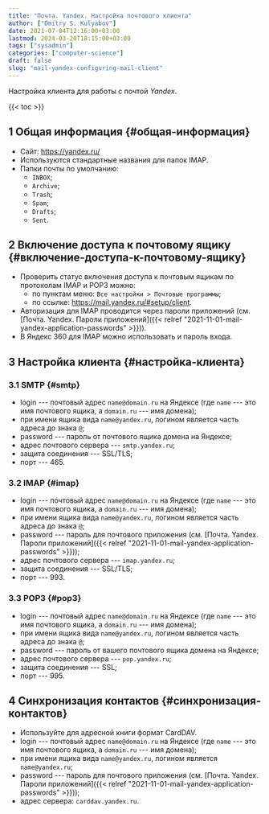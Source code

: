 ```yaml
---
title: "Почта. Yandex. Настройка почтового клиента"
author: ["Dmitry S. Kulyabov"]
date: 2021-07-04T12:16:00+03:00
lastmod: 2024-03-20T18:15:00+03:00
tags: ["sysadmin"]
categories: ["computer-science"]
draft: false
slug: "mail-yandex-configuring-mail-client"
---
```


Настройка клиента для работы с почтой _Yandex_.

<!--more-->

{{< toc >}}


## <span class="section-num">1</span> Общая информация {#общая-информация}

-   Сайт: <https://yandex.ru/>
-   Используются стандартные названия для папок IMAP.
-   Папки почты по умолчанию:
    -   `INBOX`;
    -   `Archive`;
    -   `Trash`;
    -   `Spam`;
    -   `Drafts`;
    -   `Sent`.


## <span class="section-num">2</span> Включение доступа к почтовому ящику {#включение-доступа-к-почтовому-ящику}

-   Проверить статус включения доступа к почтовым ящикам по протоколам IMAP и POP3 можно:
    -   по пунктам меню: `Все настройки > Почтовые программы`;
    -   по ссылке: <https://mail.yandex.ru/#setup/client>.
-   Авторизация для IMAP проводится через пароли приложений (см. [Почта. Yandex. Пароли приложений]({{< relref "2021-11-01-mail-yandex-application-passwords" >}})).
-   В Яндекс 360 для IMAP можно использовать и пароль входа.


## <span class="section-num">3</span> Настройка клиента {#настройка-клиента}


### <span class="section-num">3.1</span> SMTP {#smtp}

-   login --- почтовый адрес `name@domain.ru` на Яндексе (где `name` --- это имя почтового ящика, а `domain.ru` --- имя домена);
-   при имени ящика вида `name@yandex.ru`, логином является часть адреса до знака `@`;
-   password --- пароль от почтового ящика домена на Яндексе;
-   адрес почтового сервера --- `smtp.yandex.ru`;
-   защита соединения --- SSL/TLS;
-   порт --- 465.


### <span class="section-num">3.2</span> IMAP {#imap}

-   login --- почтовый адрес `name@domain.ru` на Яндексе (где `name` --- это имя почтового ящика, а `domain.ru` --- имя домена);
-   при имени ящика вида `name@yandex.ru`, логином является часть адреса до знака `@`;
-   password --- пароль для почтового приложения (см. [Почта. Yandex. Пароли приложений]({{< relref "2021-11-01-mail-yandex-application-passwords" >}}));
-   адрес почтового сервера --- `imap.yandex.ru`;
-   защита соединения --- SSL/TLS;
-   порт --- 993.


### <span class="section-num">3.3</span> POP3 {#pop3}

-   login --- почтовый адрес `name@domain.ru` на Яндексе (где `name` --- это имя почтового ящика, а `domain.ru` --- имя домена);
-   при имени ящика вида `name@yandex.ru`, логином является часть адреса до знака `@`;
-   password --- пароль от вашего почтового ящика домена на Яндексе;
-   адрес почтового сервера --- `pop.yandex.ru`;
-   защита соединения --- SSL;
-   порт --- 995.


## <span class="section-num">4</span> Синхронизация контактов {#синхронизация-контактов}

-   Используйте для адресной книги формат CardDAV.
-   login --- почтовый адрес `name@domain.ru` на Яндексе (где `name` --- это имя почтового ящика, а `domain.ru` --- имя домена);
-   при имени ящика вида `name@yandex.ru`, логином является `name@yandex.ru`;
-   password --- пароль для почтового приложения (см. [Почта. Yandex. Пароли приложений]({{< relref "2021-11-01-mail-yandex-application-passwords" >}}));
-   адрес сервера: `carddav.yandex.ru`.
